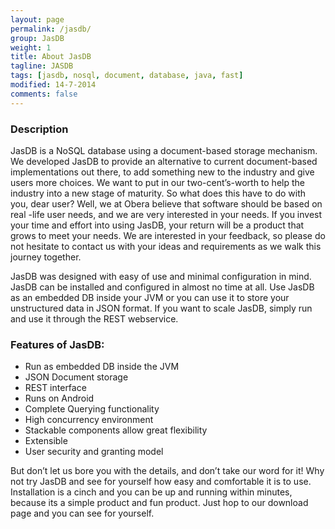 ```yaml
---
layout: page
permalink: /jasdb/
group: JasDB
weight: 1
title: About JasDB
tagline: JASDB
tags: [jasdb, nosql, document, database, java, fast]
modified: 14-7-2014
comments: false
---
```


### Description
JasDB is a NoSQL database using a document-based storage mechanism. We developed JasDB to provide an alternative to current document-based implementations out there, to add something new to the industry and give users more choices. We want to put in our two-cent’s-worth to help the industry into a new stage of maturity. So what does this have to do with you, dear user? Well, we at Obera believe that software should be based on real -life user needs, and we are very interested in your needs. If you invest your time and effort into using JasDB, your return will be a product that grows to meet your needs. We are interested in your feedback, so please do not hesitate to contact us with your ideas and requirements as we walk this journey together.

JasDB was designed with easy of use and minimal configuration in mind. JasDB can be installed and configured in almost no time at all. Use JasDB as an embedded DB inside your JVM or you can use it to store your unstructured data in JSON format. If you want to scale JasDB, simply run and use it through the REST webservice.

### Features of JasDB:

* Run as embedded DB inside the JVM
* JSON Document storage
* REST interface
* Runs on Android
* Complete Querying functionality
* High concurrency environment
* Stackable components allow great flexibility
* Extensible
* User security and granting model



But don’t let us bore you with the details, and don’t take our word for it! Why not try JasDB and see for yourself how easy and comfortable it is to use. Installation is a cinch and you can be up and running within minutes, because its a simple product and fun product. Just hop to our download page and you can see for yourself.
